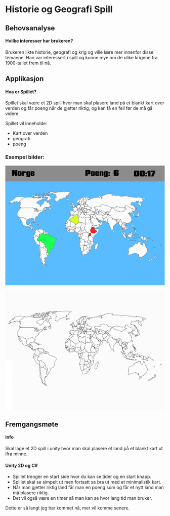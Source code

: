 
# Historie og Geografi Spill

## Behovsanalyse

#### Hvilke interesser har brukeren?

Brukeren likte historie, geografi og krig og ville lære mer innenfor disse temaene.
Han var interessert i spill og kunne mye om de ulike krigene fra 1900-tallet frem til nå.

## Applikasjon

#### Hva er Spillet?

Spillet skal være et 2D spill hvor man skal plasere land på et blankt kart over verden og får poeng når de gjetter riktig, og kan få en feil før de må gå videre.

Spillet vil inneholde:
- Kart over verden
- geografi
- poeng

### Exempel bilder:

![example image with color](example-map-color.png)

![examle image](example-map.png)

## Fremgangsmøte

#### info

Skal lage et 2D spill i unity hvor man skal plasere et land på et blankt kart ut ifra minne.

#### Unity 2D og C#

- Spillet trenger en start side hvor du kan se tider og en start knapp.
- Spillet skal se simpelt ut men fortsatt se bra ut med et minimalistik kart.
- Når man gjetter riktig land får man en poeng sum og får et nytt land man må plasere riktig.
- Det vil også være en timer så man kan se hvor lang tid man bruker.

Dette er så langt jeg har kommet nå, mer vil komme senere.
